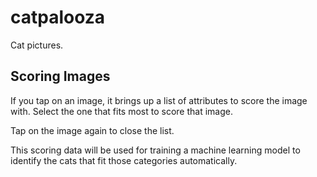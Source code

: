 # catpalooza

Cat pictures.

## Scoring Images

If you tap on an image, it brings up a list of attributes to score the image with. Select the one that fits most to score that image.

Tap on the image again to close the list.

This scoring data will be used for training a machine learning model to identify the cats that fit those categories automatically.
